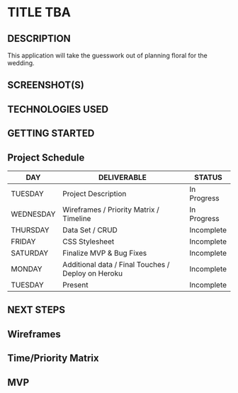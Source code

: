 # TITLE TBA

## DESCRIPTION
This application will take the guesswork out of planning floral for the wedding. 

## SCREENSHOT(S)

## TECHNOLOGIES USED

## GETTING STARTED

## Project Schedule

|  DAY  |  DELIVERABLE  |  STATUS  |
|---|---|---|
|TUESDAY| Project Description | In Progress
|WEDNESDAY| Wireframes / Priority Matrix / Timeline | In Progress
|THURSDAY| Data Set / CRUD | Incomplete
|FRIDAY| CSS Stylesheet | Incomplete
|SATURDAY| Finalize MVP & Bug Fixes | Incomplete
|MONDAY| Additional data / Final Touches / Deploy on Heroku | Incomplete
|TUESDAY| Present | Incomplete

## NEXT STEPS


## Wireframes


## Time/Priority Matrix


## MVP
